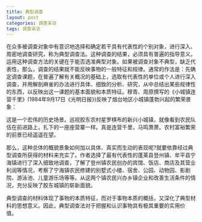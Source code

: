 ```yaml
---
title: 典型调查
layout: post
categories: 调查采访
tags: 调查采访
---
```


在众多被调查对象中有意识地选择和确定若干具有代表性的个别对象，进行深入、周密地调查研究，称为典型调查法。这种调查的结果，必须具有普遍的指导意义。运用这种调查方法的关键在于能否选准典型对象。如果被调查对象不典型，缺乏代表性，那么，调查的结果就不能反映事物的一般特征和规律。通常的作法是：先确定调查课题，在普遍了解有关概况的基础上，选取有代表性的单位或个人进行深入调查，并用解剖麻雀的办法进行具体、细致的分析、研究，从中总结出某些规律性的东西，以反映出这一课题的基本面貌和本质特征。穆青、周原撰写的《小城镇连营千里》(1984年9月17日《光明日报》)反映了烟台地区小城镇蓬勃兴起的繁荣景象：

这是一个宏伟的历史场景。巡视胶东农村星罗棋布的新兴小城镇，就像看到农民队伍在前进路上，扎下的一座座营寨一样。真是连营千里，马鸣萧萧。农村富裕繁荣的前景已经遥遥在望。

那么，这种总体的概貌景象如何加以具体、真实而生动的表现呢?就要依靠经过典型调查所获得的材料来充实了。作者选择了最有代表性的蓬莱县登州镇、牟平县宁海镇进行了深入细致地调查，了解了登州镇农民创办的宾馆、饭店、商店及其营业利润等情况，考察了宁海镇农民修建的别墅式小楼、宿舍、公园、动物园、影剧院、游泳池、儿童游乐场等等。从这两个镇农民兴办乡镇企业和改善生活条件的情况，充分反映了胶东城镇的崭新面貌。

典型调查的材料体现了事物的本质特征，而对于事物本质的概括，又深化了典型材料的思想意义。因此，典型调查法对于把握和认识事物具有极其重要的实用价值。 